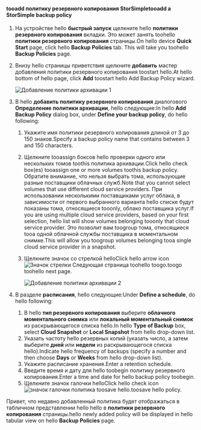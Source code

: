 <!--author=v-sharos last changed: 11/06/15-->

#### <a name="tooadd-a-storsimple-backup-policy"></a><span data-ttu-id="2ed0b-101">tooadd политику резервного копирования StorSimple</span><span class="sxs-lookup"><span data-stu-id="2ed0b-101">tooadd a StorSimple backup policy</span></span>
1. <span data-ttu-id="2ed0b-102">На устройстве hello **быстрый запуск** щелкните hello **политики резервного копирования** вкладки. Это может занять toohello **политики резервного копирования** страницы.</span><span class="sxs-lookup"><span data-stu-id="2ed0b-102">On hello device **Quick Start** page, click hello **Backup Policies** tab. This will take you toohello **Backup Policies** page.</span></span>
2. <span data-ttu-id="2ed0b-103">Внизу hello страницы приветствия щелкните **добавить** мастер добавления политики резервного копирования toostart hello.</span><span class="sxs-lookup"><span data-stu-id="2ed0b-103">At hello bottom of hello page, click **Add** toostart hello Add Backup Policy wizard.</span></span>
   
    ![Добавление политики архивации 1](./media/storsimple-add-backup-policy-u2/AddBackupPolicy1.png)
3. <span data-ttu-id="2ed0b-105">В hello **добавить политику резервного копирования** диалогового **Определение политики архивации**, hello следующие:</span><span class="sxs-lookup"><span data-stu-id="2ed0b-105">In hello **Add Backup Policy** dialog box, under **Define your backup policy**, do hello following:</span></span>
   
   1. <span data-ttu-id="2ed0b-106">Укажите имя политики резервного копирования длиной от 3 до 150 знаков.</span><span class="sxs-lookup"><span data-stu-id="2ed0b-106">Specify a backup policy name that contains between 3 and 150 characters.</span></span>
   2. <span data-ttu-id="2ed0b-107">Щелкните tooassign боксов hello проверки одного или нескольких томов toothis политика архивации.</span><span class="sxs-lookup"><span data-stu-id="2ed0b-107">Click hello check box(es) tooassign one or more volumes toothis backup policy.</span></span> <span data-ttu-id="2ed0b-108">Обратите внимание, что нельзя выбрать тома, использующие разные поставщики облачных служб.</span><span class="sxs-lookup"><span data-stu-id="2ed0b-108">Note that you cannot select volumes that use different cloud service providers.</span></span> <span data-ttu-id="2ed0b-109">При использовании несколькими поставщиками услуг облака, в зависимости от первого выбранного варианта hello списке будут показаны тома, относящиеся tooonly, облако поставщика услуг.</span><span class="sxs-lookup"><span data-stu-id="2ed0b-109">If you are using multiple cloud service providers, based on your first selection, hello list will show volumes belonging tooonly that cloud service provider.</span></span> <span data-ttu-id="2ed0b-110">Это позволит вам toogroup тома, относящиеся tooa одной облачной службы поставщика в моментальном снимке.</span><span class="sxs-lookup"><span data-stu-id="2ed0b-110">This will allow you toogroup volumes belonging tooa single cloud service provider in a snapshot.</span></span>
   3. <span data-ttu-id="2ed0b-111">Щелкните значок со стрелкой hello</span><span class="sxs-lookup"><span data-stu-id="2ed0b-111">Click hello arrow icon</span></span> ![Значок стрелки](./media/storsimple-add-backup-policy-u2/HCS_ArrowIcon-include.png) <span data-ttu-id="2ed0b-113">Следующая страница toohello toogo.</span><span class="sxs-lookup"><span data-stu-id="2ed0b-113">toogo toohello next page.</span></span>
      
      ![Добавление политики архивации 2](./media/storsimple-add-backup-policy-u2/AddBackupPolicy2.png)
4. <span data-ttu-id="2ed0b-115">В разделе **расписания**, hello следующие:</span><span class="sxs-lookup"><span data-stu-id="2ed0b-115">Under **Define a schedule**, do hello following:</span></span>
   
   1. <span data-ttu-id="2ed0b-116">В hello **тип резервного копирования** выберите **облачного моментального снимка** или **локальный моментальный снимок** из раскрывающегося списка hello.</span><span class="sxs-lookup"><span data-stu-id="2ed0b-116">In hello **Type of Backup** box, select **Cloud Snapshot** or **Local Snapshot** from hello drop-down list.</span></span>
   2. <span data-ttu-id="2ed0b-117">Указать частоту hello резервных копий (указать число, а затем выберите **дней** или **недели** из раскрывающегося списка hello).</span><span class="sxs-lookup"><span data-stu-id="2ed0b-117">Indicate hello frequency of backups (specify a number and then choose **Days** or **Weeks** from hello drop-down list).</span></span>
   3. <span data-ttu-id="2ed0b-118">Укажите расписание хранения.</span><span class="sxs-lookup"><span data-stu-id="2ed0b-118">Enter a retention schedule.</span></span>
   4. <span data-ttu-id="2ed0b-119">Введите время и дату для hello toobegin политику резервного копирования.</span><span class="sxs-lookup"><span data-stu-id="2ed0b-119">Enter a time and date for hello backup policy toobegin.</span></span>  
   5. <span data-ttu-id="2ed0b-120">Щелкните значок галочки hello</span><span class="sxs-lookup"><span data-stu-id="2ed0b-120">Click hello check icon</span></span> ![значок галочки](./media/storsimple-add-backup-policy-u2/HCS_CheckIcon-include.png) <span data-ttu-id="2ed0b-122">политика toosave hello.</span><span class="sxs-lookup"><span data-stu-id="2ed0b-122">toosave hello policy.</span></span>

<span data-ttu-id="2ed0b-123">Привет, что недавно добавленный политика будет отображаться в табличном представлении hello hello в **политики резервного копирования** страницы.</span><span class="sxs-lookup"><span data-stu-id="2ed0b-123">hello newly added policy will be displayed in hello tabular view on hello **Backup Policies** page.</span></span>

